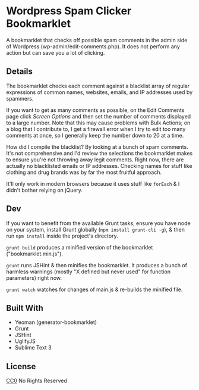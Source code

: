 # Wordpress Spam Clicker Bookmarklet

A bookmarklet that checks off possible spam comments in the admin side of Wordpress (wp-admin/edit-comments.php). It does not perform any action but can save you a lot of clicking.

## Details

The bookmarklet checks each comment against a blacklist array of regular expressions of common names, websites, emails, and IP addresses used by spammers.

If you want to get as many comments as possible, on the Edit Comments page click *Screen Options* and then set the number of comments displayed to a large number. Note that this may cause problems with Bulk Actions; on a blog that I contribute to, I get a firewall error when I try to edit too many comments at once, so I generally keep the number down to 20 at a time.

How did I compile the blacklist? By looking at a bunch of spam comments. It's not comprehensive and I'd review the selections the bookmarklet makes to ensure you're not throwing away legit comments. Right now, there are actually no blacklisted emails or IP addresses. Checking names for stuff like clothing and drug brands was by far the most fruitful approach.

It'll only work in modern browsers because it uses stuff like `forEach` & I didn't bother relying on jQuery.

## Dev

If you want to benefit from the available Grunt tasks, ensure you have node on your system, install Grunt globally (`npm install grunt-cli -g`), & then run `npm install` inside the project's directory.

`grunt build` produces a minified version of the bookmarklet ("bookmarklet.min.js").

`grunt` runs JSHint & then minifies the bookmarklet. It produces a bunch of harmless warnings (mostly "X defined but never used" for function parameters) right now.

`grunt watch` watches for changes of main.js & re-builds the minified file.

## Built With

- Yeoman (generator-bookmarklet)
- Grunt
- JSHint
- UglifyJS
- Sublime Text 3

## License

[CC0](https://creativecommons.org/publicdomain/zero/1.0/) No Rights Reserved
